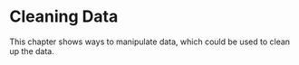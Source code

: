 # Cleaning Data

This chapter shows ways to manipulate data, which could be used to clean up the data.
